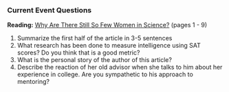 ### Current Event Questions

**Reading:** [Why Are There Still So Few Women in Science?](http://www.nytimes.com/2013/10/06/magazine/why-are-there-still-so-few-women-in-science.html?pagewanted=all) (pages 1 - 9)

1. Summarize the first half of the article in 3-5 sentences
2. What research has been done to measure intelligence using SAT scores? Do you think that is a good metric?
3. What is the personal story of the author of this article?
4. Describe the reaction of her old advisor when she talks to him about her experience in college. Are you sympathetic to his approach to mentoring?